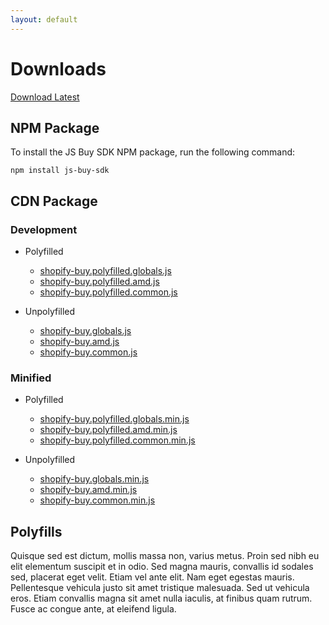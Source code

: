 ```yaml
---
layout: default
---
```

# Downloads

<a class="marketing-button" href="//sdks.shopifycdn.com/js-buy-sdk/latest/shopify-buy.globals.polyfilled.min.js" download>Download Latest</a>

## NPM Package

To install the JS Buy SDK NPM package, run the following command:

```
npm install js-buy-sdk
```

## CDN Package

### Development
- Polyfilled
  - [shopify-buy.polyfilled.globals.js](//sdks.shopifycdn.com/js-buy-sdk/shopify-buy.polyfilled.globals.js)
  - [shopify-buy.polyfilled.amd.js](//sdks.shopifycdn.com/js-buy-sdk/shopify-buy.polyfilled.amd.js)
  - [shopify-buy.polyfilled.common.js](//sdks.shopifycdn.com/js-buy-sdk/shopify-buy.polyfilled.common.js)

- Unpolyfilled
  - [shopify-buy.globals.js](//sdks.shopifycdn.com/js-buy-sdk/shopify-buy.globals.js)
  - [shopify-buy.amd.js](//sdks.shopifycdn.com/js-buy-sdk/shopify-buy.amd.js)
  - [shopify-buy.common.js](//sdks.shopifycdn.com/js-buy-sdk/shopify-buy.common.js)

### Minified
- Polyfilled
  - [shopify-buy.polyfilled.globals.min.js](//sdks.shopifycdn.com/js-buy-sdk/shopify-buy.polyfilled.globals.min.js)
  - [shopify-buy.polyfilled.amd.min.js](//sdks.shopifycdn.com/js-buy-sdk/shopify-buy.polyfilled.amd.min.js)
  - [shopify-buy.polyfilled.common.min.js](//sdks.shopifycdn.com/js-buy-sdk/shopify-buy.polyfilled.common.min.js)

- Unpolyfilled
  - [shopify-buy.globals.min.js](//sdks.shopifycdn.com/js-buy-sdk/shopify-buy.globals.min.js)
  - [shopify-buy.amd.min.js](//sdks.shopifycdn.com/js-buy-sdk/shopify-buy.amd.min.js)
  - [shopify-buy.common.min.js](//sdks.shopifycdn.com/js-buy-sdk/shopify-buy.common.min.js)


## Polyfills
Quisque sed est dictum, mollis massa non, varius metus. Proin sed nibh eu elit elementum suscipit et in odio. Sed magna mauris, convallis id sodales sed, placerat eget velit. Etiam vel ante elit. Nam eget egestas mauris. Pellentesque vehicula justo sit amet tristique malesuada. Sed ut vehicula eros. Etiam convallis magna sit amet nulla iaculis, at finibus quam rutrum. Fusce ac congue ante, at eleifend ligula.

